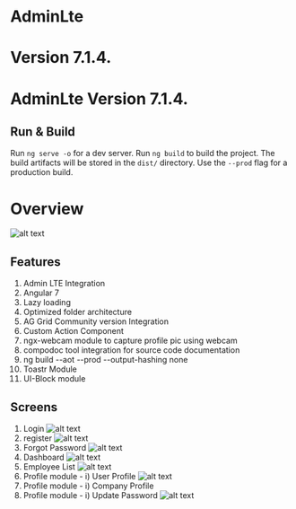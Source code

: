 # AdminLte

Version 7.1.4.
=======
# AdminLte Version 7.1.4.


## Run & Build
Run `ng serve -o` for a dev server.
Run `ng build` to build the project. The build artifacts will be stored in the `dist/` directory. Use the `--prod` flag for a production build.

# Overview
![alt text](https://github.com/pravin02/admin-lte-starter-template/blob/master/screenshots/modules.png)

## Features
1) Admin LTE Integration
2) Angular 7
3) Lazy loading
4) Optimized folder architecture
5) AG Grid Community version Integration
6) Custom Action Component
7) ngx-webcam module to capture profile pic using webcam
8) compodoc tool integration for source code documentation
9) ng build --aot --prod --output-hashing none
10) Toastr Module
11) UI-Block module

## Screens
1) Login
![alt text](https://github.com/pravin02/admin-lte-starter-template/blob/master/screenshots/Login.png)
2) register
![alt text](https://github.com/pravin02/admin-lte-starter-template/blob/master/screenshots/Register.png)
3) Forgot Password
![alt text](https://github.com/pravin02/admin-lte-starter-template/blob/master/screenshots/Forgot-password.png)
4) Dashboard
![alt text](https://github.com/pravin02/admin-lte-starter-template/blob/master/screenshots/Dashboard.png)
5) Employee List
![alt text](https://github.com/pravin02/admin-lte-starter-template/blob/master/screenshots/Employee-List.png)
6) Profile module - i) User Profile
![alt text](https://github.com/pravin02/admin-lte-starter-template/blob/master/screenshots/User-Profile.png)
7) Profile module - i) Company Profile
8) Profile module - i) Update Password
![alt text](https://github.com/pravin02/admin-lte-starter-template/blob/master/screenshots/Update-Password.png)

